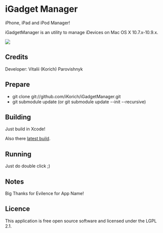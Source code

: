 iGadget Manager
==============

iPhone, iPad and iPod Manager!

iGadgetManager is an utility to manage iDevices on Mac OS X 10.7.x-10.9.x.

<img src="https://raw.github.com/iKorich/iGadgetManager/master/screenshot.png">

Credits
-------------

Developer: Vitalii (Korich) Parovishnyk 

Prepare
-------------

* git clone git://github.com/iKorich/iGadgetManager.git
* git submodule update (or git submodule update --init --recursive)

Building
-------------

Just build in Xcode!

Also there [latest build][1].

Running
-------------

Just do double click ;)

Notes
-------------

Big Thanks for Evilence for App Name!

Licence
-------------

This application is free open source software and licensed under the LGPL 2.1.

[1]: http://downloads.igrsoft.com/app/iGadgetManager_latest.zip "latest build"
